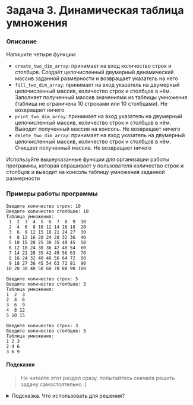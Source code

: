 # Задача 3. Динамическая таблица умножения

### Описание
Напишите четыре функции:
- `create_two_dim_array`: принимает на вход количество строк и столбцов. Создаёт целочисленный двумерный динамический массив заданной размерности и возвращает указатель на него
- `fill_two_dim_array`: принимает на вход указатель на двумерный целочисленный массив, количество строк и столбцов в нём. Заполняет полученный массив значениями из таблицы умножения (таблица не ограничена 10 строками или 10 столбцами). Не возвращает ничего
- `print_two_dim_array`: принимает на вход указатель на двумерный целочисленный массив, количество строк и столбцов в нём. Выводит полученный массив на консоль. Не возвращает ничего
- `delete_two_dim_array`: принимает на вход указатель на двумерный целочисленный массив, количество строк и столбцов в нём. Очищает полученный массив. Не возвращает ничего

Используйте вышеуказанные функции для организации работы программы, которая спрашивает у пользователя количество строк и столбцов и выводит на консоль таблицу умножения заданной размерности

### Примеры работы программы
```
Введите количество строк: 10
Введите количество столбцов: 10
Таблица умножения:
 1  2  3  4  5  6  7  8  9  10
 2  4  6  8 10 12 14 16 18  20
 3  6  9 12 15 18 21 24 27  30
 4  8 12 16 20 24 28 32 36  40
 5 10 15 20 25 30 35 40 45  50
 6 12 18 24 30 36 42 48 54  60
 7 14 21 28 35 42 49 56 63  70
 8 16 24 32 40 48 56 64 72  80
 9 18 27 36 45 54 63 72 81  90
10 20 30 40 50 60 70 80 90 100
```
```
Введите количество строк: 5
Введите количество столбцов: 3
Таблица умножения:
1  2  3
2  4  6
3  6  9
4  8 12
5 10 15
```
```
Введите количество строк: 3
Введите количество столбцов: 3
Таблица умножения:
1 2 3
2 4 6
3 6 9
```
#### Подсказки

> Не читайте этот раздел сразу, попытайтесь сначала решить задачу самостоятельно :)

<details>

<summary>Подсказка. Что использовать для решения?</summary>

Процесс создания двумерного динамического массива описан в лекции

Для ввода с консоли используйте `std::cin`

Сигнатура функции `create_two_dim_array`: `int** create_two_dim_array(int rows, int cols)`

Сигнатура функции `fill_two_dim_array` и остальных: `void fill_two_dim_array(int** arr, int rows, int cols)`

Для вывода на консоль используйте `std::cout`

Процесс очистки двумерного динамического массива описан в лекции

</details>
